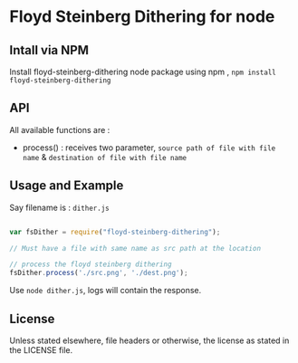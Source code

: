# Floyd Steinberg Dithering for node

## Intall via NPM

Install floyd-steinberg-dithering node package using npm , `npm install floyd-steinberg-dithering`

## API
All available functions are :

- process() : receives two parameter, `source path of file with file name` & `destination of file with file name`

## Usage and Example

Say filename is : ```dither.js```

``` js

var fsDither = require("floyd-steinberg-dithering");

// Must have a file with same name as src path at the location

// process the floyd steinberg dithering
fsDither.process('./src.png', './dest.png');


```

Use `node dither.js`, logs will contain the response.

## License

Unless stated elsewhere, file headers or otherwise, the license as stated in the LICENSE file.
